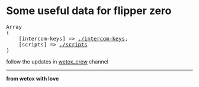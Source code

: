 # Some useful data for flipper zero

<pre>
Array
(
    [intercom-keys] => <a href="./intercom-keys">./intercom-keys</a>,
    [scripts] => <a href="./scripts">./scripts</a>
)
</pre>

follow the updates in [wetox_crew](https://t.me/wetox_crew) channel

---

__from wetox with love__
